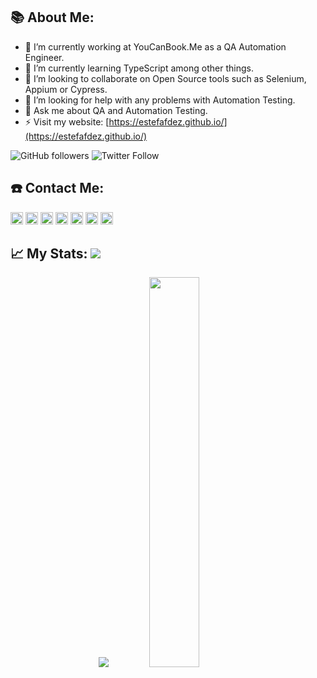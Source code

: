 ## 📚 About Me:

- 🔭 I’m currently working at YouCanBook.Me as a QA Automation Engineer. 
- 🌱 I’m currently learning TypeScript among other things. 
- 👯 I’m looking to collaborate on Open Source tools such as Selenium, Appium or Cypress. 
- 🤔 I’m looking for help with any problems with Automation Testing. 
- 💬 Ask me about QA and Automation Testing.
- ⚡ Visit my website: [https://estefafdez.github.io/](https://estefafdez.github.io/)

![GitHub followers](https://img.shields.io/github/followers/estefafdez?style=for-the-badge)
![Twitter Follow](https://img.shields.io/twitter/follow/estefafdez?color=green&logo=twitter&style=for-the-badge)

## ☎️ Contact Me:
[<img src='https://cdn.jsdelivr.net/npm/simple-icons@3.0.1/icons/icloud.svg' alt='website' height='20'>](https://estefafdez.github.io/) 
[<img src='https://cdn.jsdelivr.net/npm/simple-icons@3.0.1/icons/github.svg' alt='github' height='20'>](https://github.com/estefafdez)
[<img src='https://cdn.jsdelivr.net/npm/simple-icons@3.0.1/icons/twitter.svg' alt='twitter' height='20'>](https://twitter.com/estefafdez)
[<img src='https://cdn.jsdelivr.net/npm/simple-icons@3.0.1/icons/dev-dot-to.svg' alt='dev' height='20'>](https://dev.to/estefafdez) 
[<img src='https://cdn.jsdelivr.net/npm/simple-icons@3.0.1/icons/linkedin.svg' alt='linkedin' height='20'>](https://www.linkedin.com/in/estefafdez/)
[<img src='https://cdn.jsdelivr.net/npm/simple-icons@3.0.1/icons/codepen.svg' alt='codepen' height='20'>](https://codepen.io/estefafdez)
[<img src='https://cdn.jsdelivr.net/npm/simple-icons@3.0.1/icons/stackoverflow.svg' alt='stackoverflow' height='20'>](https://stackoverflow.com/users/2265636/estefafdez)


## 📈 My Stats:     <a href="https://github.com/estefafdez"> <img src="https://komarev.com/ghpvc/?username=estefafdez&label=Profile+Views&color=2e8b57&style=flat" /></a>
<p align="center">
<a href="https://github.com/estefafdez">
  <img src="https://github-readme-stats.vercel.app/api?username=estefafdez&count_private=true&show_icons=true&theme=dark" /></a>
<a href="https://github.com/estefafdez/">
  <img width = "40%"src="https://github-readme-stats.vercel.app/api/top-langs/?username=estefafdez&layout=compact&theme=dark" /></a>
<p>&nbsp;</p>


